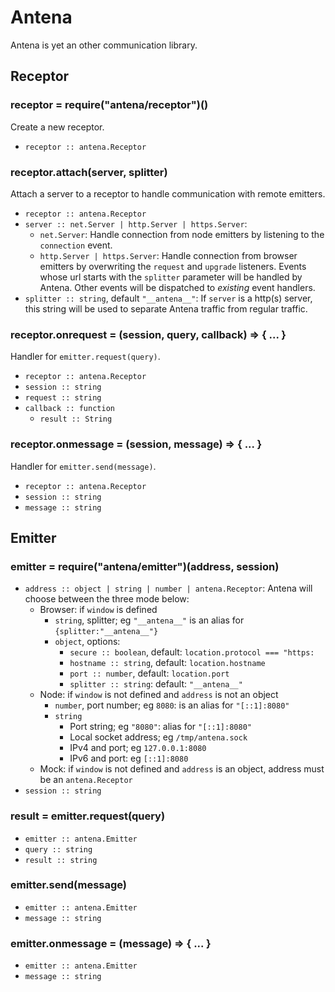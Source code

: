 # Antena

Antena is yet an other communication library.

## Receptor

### receptor = require("antena/receptor")()

Create a new receptor.
* `receptor :: antena.Receptor`

### receptor.attach(server, splitter)

Attach a server to a receptor to handle communication with remote emitters.

* `receptor :: antena.Receptor`
* `server :: net.Server | http.Server | https.Server`:
  * `net.Server`:
    Handle connection from node emitters by listening to the `connection` event.
  * `http.Server | https.Server`:
    Handle connection from browser emitters by overwriting the `request` and `upgrade` listeners.
    Events whose url starts with the `splitter` parameter will be handled by Antena.
    Other events will be dispatched to *existing* event handlers.
* `splitter :: string`, default `"__antena__"`:
  If `server` is a http(s) server, this string will be used to separate Antena traffic from regular traffic.

### receptor.onrequest = (session, query, callback) => { ... }

Handler for `emitter.request(query)`.

* `receptor :: antena.Receptor`
* `session :: string`
* `request :: string`
* `callback :: function`
  * `result :: String`

### receptor.onmessage = (session, message) => { ... }

Handler for `emitter.send(message)`.

* `receptor :: antena.Receptor`
* `session :: string`
* `message :: string`

## Emitter

### emitter = require("antena/emitter")(address, session)

* `address :: object | string | number | antena.Receptor`:
  Antena will choose between the three mode below:
  * Browser: if `window` is defined
    * `string`, splitter; eg `"__antena__"` is an alias for `{splitter:"__antena__"}`
    * `object`, options:
      * `secure :: boolean`, default: `location.protocol === "https:`
      * `hostname :: string`, default: `location.hostname`
      * `port :: number`, default: `location.port`
      * `splitter :: string`: default: `"__antena__"`
  * Node: if `window` is not defined and `address` is not an object
    * `number`, port number; eg `8080`: is an alias for `"[::1]:8080"`
    * `string`
      * Port string; eg `"8080"`: alias for `"[::1]:8080"`
      * Local socket address;  eg `/tmp/antena.sock`
      * IPv4 and port; eg `127.0.0.1:8080`
      * IPv6 and port: eg `[::1]:8080`
  * Mock: if `window`  is not defined and `address` is an object, address must be an `antena.Receptor` 
* `session :: string`

### result = emitter.request(query)

* `emitter :: antena.Emitter`
* `query :: string` 
* `result :: string`

### emitter.send(message)

* `emitter :: antena.Emitter`
* `message :: string`

### emitter.onmessage = (message) => { ... }

* `emitter :: antena.Emitter`
* `message :: string`
